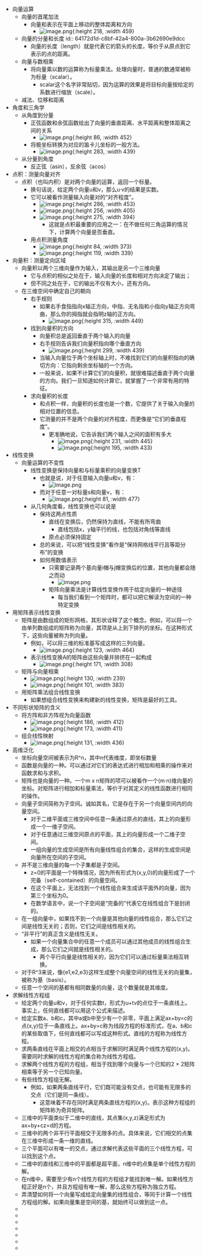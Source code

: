 - 向量运算
	- 向量的首尾加法
		- 向量和表示在平面上移动的整体距离和方向
			- ![image.png](../assets/image_1679240476970_0.png){:height 218, :width 459}
	- 向量的分量和长度
	  id:: 64172d1d-c8bf-42a4-800a-3b62690e9dcc
		- 向量的长度（length）就是代表它的箭头的长度，等价于从原点到它表示的点的距离。
	- 向量与数相乘
		- 将向量乘以数的运算称为标量乘法。处理向量时，普通的数通常被称为标量（scalar）。
			- scalar这个名字非常贴切，因为运算的效果是将目标向量按给定的系数进行缩放（scale）。
	- 减法、位移和距离
- 角度和三角学
	- 从角度到分量
		- 正弦函数和余弦函数给出了向量的垂直距离、水平距离和整体距离之间的关系
			- ![image.png](../assets/image_1679240751988_0.png){:height 86, :width 452}
		- 将极坐标转换为对应的笛卡儿坐标的一般方法。
			- ![image.png](../assets/image_1679240785898_0.png){:height 283, :width 439}
	- 从分量到角度
		- 反正弦（asin），反余弦（acos）
- 点积：测量向量对齐
	- 点积（也叫内积）是对两个向量的运算，返回一个标量。
		- 换句话说，给定两个向量u和v，那么u·v的结果是实数。
		- 它可以被看作测量输入向量对的“对齐程度”。
			- ![image.png](../assets/image_1679241002242_0.png){:height 286, :width 453}
			- ![image.png](../assets/image_1679241018730_0.png){:height 256, :width 405}
			- ![image.png](../assets/image_1679241033626_0.png){:height 275, :width 394}
				- 这就是点积最重要的应用之一：在不做任何三角运算的情况下，计算两个向量是否垂直。
		- 用点积测量角度
			- ![image.png](../assets/image_1679241100980_0.png){:height 84, :width 373}
			- ![image.png](../assets/image_1679241116443_0.png){:height 119, :width 339}
- 向量积：测量定向区域
	- 向量积以两个三维向量作为输入，其输出是另一个三维向量
		- 它与点积的相似之处在于，输入向量的长度和相对方向决定了输出；
		- 但不同之处在于，它的输出不仅有大小，还有方向。
	- 在三维空间中确定自己的朝向
		- 右手规则
			- 如果右手食指指向x轴正方向，中指、无名指和小指向y轴正方向弯曲，那么你的拇指就会指明z轴的正方向。
				- ![image.png](../assets/image_1679241223094_0.png){:height 315, :width 449}
		- 找到向量积的方向
			- 向量积总是返回垂直于两个输入的向量
			- 右手规则告诉我们向量积指向哪个垂直方向
				- ![image.png](../assets/image_1679241353366_0.png){:height 299, :width 439}
			- 当输入向量位于两个坐标轴上时，不难找到它们的向量积指向的确切方向：它指向剩余坐标轴的一个方向。
			- 一般来说，如果不计算它们的向量积，就很难描述垂直于两个向量的方向。我们一旦知道如何计算它，就掌握了一个非常有用的特征。
		- 求向量积的长度
			- 和点积一样，向量积的长度也是一个数，它提供了关于输入向量的相对位置的信息。
			- 它测量的并不是两个向量的对齐程度，而更像是“它们的垂直程度”。
				- 更准确地说，它告诉我们两个输入之间的面积有多大
					- ![image.png](../assets/image_1679241420439_0.png){:height 231, :width 445}
					- ![image.png](../assets/image_1679241468555_0.png){:height 195, :width 433}
- 线性变换
	- 向量运算的不变性
		- 线性变换是保持向量和与标量乘积的向量变换T
			- 也就是说，对于任意输入向量u和v，有：
				- ![image.png](../assets/image_1679241585153_0.png)
			- 而对于任意一对标量s和向量v，有：
				- ![image.png](../assets/image_1679241607048_0.png){:height 81, :width 477}
		- 从几何角度看，线性变换也可以说是
			- 保持这两点性质
				- 直线在变换后，仍然保持为直线，不能有所弯曲
					- 直线包括x，y轴平行的线，也包括对角线等直线
				- 原点必须保持固定
			- 总的来说，可以把“线性变换”看作是“保持网格线平行且等距分布”的变换
			- 如何用数值表示
				- 只需要记录两个基向量i帽与j帽变换后的位置，其他向量都会随之而动
					- ![image.png](../assets/image_1679242309799_0.png)
				- 矩阵向量乘法是计算线性变换作用于给定向量的一种途径
					- 每当我们看到一个矩阵时，都可以把它解读为空间的一种特定变换
- 用矩阵表示线性变换
	- 矩阵是由数组成的矩形网格，其形状诠释了这个概念。例如，可以将一个由单列数组成的矩阵称为向量，其项是从上到下排列的坐标。在这种形式下，这些向量被称为列向量。
		- 例如，可以将三维的标准基写成这样的三列向量。
			- ![image.png](../assets/image_1679242534343_0.png){:height 123, :width 464}
		- 表示线性变换A的矩阵由这些向量并排挤在一起构成
			- ![image.png](../assets/image_1679242612292_0.png){:height 171, :width 308}
	- 矩阵与向量相乘
		- ![image.png](../assets/image_1679313761418_0.png){:height 130, :width 239}
		- ![image.png](../assets/image_1679313770009_0.png){:height 101, :width 383}
	- 用矩阵乘法组合线性变换
		- 如果想组合线性变换来构建新的线性变换，矩阵是最好的工具。
- 不同形状矩阵的含义
	- 将方阵和非方阵视为向量函数
		- ![image.png](../assets/image_1679313991180_0.png){:height 186, :width 412}
		- ![image.png](../assets/image_1679314003747_0.png){:height 173, :width 411}
	- 组合线性映射
		- ![image.png](../assets/image_1679314083039_0.png){:height 131, :width 436}
- 高维泛化
	- 坐标向量空间被表示为R^n，其中n代表维度，即坐标数量
	- 函数是向量的一种。可以通过对它们的表达式进行相加和相乘的操作来对函数求和与求积。
	- 矩阵也是向量的一种。一个m x n矩阵的项可以被看作一个(m·n)维向量的坐标。对矩阵进行相加和标量乘法，等价于对其定义的线性函数进行相同的操作。
	- 向量子空间简称为子空间。诚如其名，它是存在于另一个向量空间内的向量空间。
		- 对于二维平面或三维空间中任意一条通过原点的直线，其上的向量形成一个一维子空间。
		- 对于任意通过三维空间原点的平面，其上的向量形成一个二维子空间。
		- 一组向量的生成空间是所有向量线性组合的集合，这样的生成空间是向量所在空间的子空间。
	- 并不是三维向量的每一个子集都是子空间。
		- z=0的平面是一个特殊情况，因为所有形式为(x,y,0)的向量形成了一个完备（self-contained）的向量空间。
		- 在这个平面上，无法找到一个线性组合来生成该平面外的向量，因为第三个坐标为0。
		- 在数学语言中，说一个子空间是“完备的”代表它在线性组合下是封闭的。
	- 在一组向量中，如果找不到一个向量是其他向量的线性组合，那么它们之间是线性无关的；否则，它们之间是线性相关的。
	- “非平行”的真正含义是线性无关。
		- 如果一个向量集合中的任意一个成员可以通过其他成员的线性组合生成，那么它们之间就是线性相关的。
			- 两个平行向量是线性相关的，因为它们可以通过标量乘法相互转换。
	- 对于R^3来说，像{e1,e2,e3}这样生成整个向量空间的线性无关的向量集，被称为基（basis）。
	- 任意一个空间的基都有相同数量的向量，这个数量就是其维度。
- 求解线性方程组
	- 给定两个向量u和v，对于任何实数t，形式为u+tv的点位于一条直线上。事实上，任何直线都可以用这个公式来描述。
	- 给定实数a、b和c，其中a或b中至少有一个非零，平面上满足ax+by=c的点(x,y)位于一条直线上。ax+by=c称为线段方程的标准形式，在a、b和c的某些取值下，任何直线都可以写成这种形式。直线的方程称为线性方程。
	- 求两条直线在平面上相交的点相当于求解同时满足两个线性方程的(x,y)。需要同时求解的线性方程的集合称为线性方程组。
	- 求解两个线性方程的方程组，相当于找到哪个向量与一个已知的2 × 2矩阵相乘等于另一个已知向量。
	- 有些线性方程组无解。
		- 例如，如果两条直线平行，它们既可能没有交点，也可能有无限多的交点（它们是同一条线）。
			- 这意味着不存在同时满足两条直线方程的(x,y)。表示这种方程组的矩阵称为奇异矩阵。
	- 三维中的平面类似于二维中的直线，其点集(x,y,z)满足形式为ax+by+cz=d的方程。
	- 三维中的两个非平行平面相交于无限多的点。具体来说，它们相交的点集在三维中形成一条一维的直线。
	- 三个平面可以有唯一的交点，通过求解代表这些平面的三个线性方程，可以找到这个点。
	- 二维中的直线和三维中的平面都是超平面，n维中的点集是单个线性方程的解。
	- 在n维中，需要至少有n个线性方程的方程组才能找到唯一解。如果线性方程正好是n个，并且方程组有唯一解，那么这些方程称为独立方程。
	- 弄清楚如何将一个向量写成给定向量集的线性组合，等同于计算一个线性方程组的解。如果向量集是空间的基，就始终可以做到这一点。
	-
	-
	-
	-
	-
	-
	-